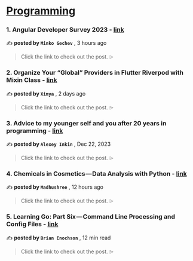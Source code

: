 
<h1><a href=https://medium.com/tag/programming/recommended target="_blank" rel="noopener noreferrer">Programming</a></h1>
<h3>1. Angular Developer Survey 2023 - <a href=https://medium.com/angular-blog/angular-developer-survey-2023-86372317c95f?source=tag_recommended_feed---------0-84----------programming----------52741068_e70f_4c62_9c16_e83d3a2a02a6------- target="_blank" rel="noopener noreferrer">link</a></h3>

✍️ **posted by `Minko Gechev`** <date> , 3 hours ago</date>

<blockquote>Click the link to check out the post. ⌲</blockquote>

<h3>2. Organize Your “Global” Providers in Flutter Riverpod with Mixin Class - <a href=https://medium.com/@ximya/organize-your-global-providers-in-flutter-riverpod-with-mixin-class-562ae2aa3376?source=tag_recommended_feed---------1-107----------programming----------52741068_e70f_4c62_9c16_e83d3a2a02a6------- target="_blank" rel="noopener noreferrer">link</a></h3>

✍️ **posted by `Ximya`** <date> , 2 days ago</date>

<blockquote>Click the link to check out the post. ⌲</blockquote>

<h3>3. Advice to my younger self and you after 20 years in programming - <a href=https://medium.com/@alexey.inkin/advice-to-my-younger-self-and-you-after-20-years-in-programming-a3a2ccc7a942?source=tag_recommended_feed---------2-85----------programming----------52741068_e70f_4c62_9c16_e83d3a2a02a6------- target="_blank" rel="noopener noreferrer">link</a></h3>

✍️ **posted by `Alexey Inkin`** <date> , Dec 22, 2023</date>

<blockquote>Click the link to check out the post. ⌲</blockquote>

<h3>4. Chemicals in Cosmetics — Data Analysis with Python - <a href=https://medium.com/code-like-a-girl/chemicals-in-cosmetics-data-analysis-with-python-6860b533167e?source=tag_recommended_feed---------3-84----------programming----------52741068_e70f_4c62_9c16_e83d3a2a02a6------- target="_blank" rel="noopener noreferrer">link</a></h3>

✍️ **posted by `Madhushree`** <date> , 12 hours ago</date>

<blockquote>Click the link to check out the post. ⌲</blockquote>

<h3>5. Learning Go: Part Six — Command Line Processing and Config Files - <a href=https://medium.com/gitconnected/learning-go-part-six-command-line-processing-and-config-files-a27d0b7acc0a?source=tag_recommended_feed---------4-107----------programming----------52741068_e70f_4c62_9c16_e83d3a2a02a6------- target="_blank" rel="noopener noreferrer">link</a></h3>

✍️ **posted by `Brian Enochson`** <date> , 12 min read</date>

<blockquote>Click the link to check out the post. ⌲</blockquote>

